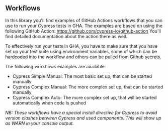 ## Workflows
In this library you'll find examples of GitHub Actions workflows that you can use to run your Cypress tests in GHA.
The examples are based on using the following GitHub Action: https://github.com/cypress-io/github-action
You'll find detailed documentation about the action there as well.

To effectively run your tests in GHA, you have to make sure that you have set up your test suite using environment variables, some of which can be hardcoded into the workflow and others can be pulled from Github secrets.

The following workflows examples are available:
* Cypress Simple Manual: The most basic set up, that can be started manually
* Cypress Complex Manual: The more complex set up, that can be started manually
* Cypress Complex Auto: The more complex set up, that will be started automatically when code is pushed

_NB: These workflows have a special install directive for Cypress to avoid version clashes between Cypress and used components. This will show up as WARN in your console output._
